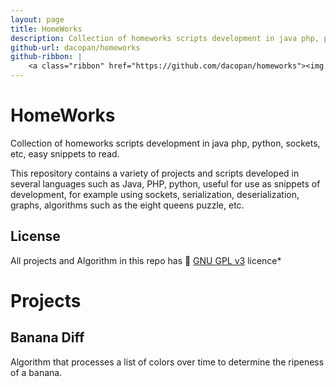 ```yaml
---
layout: page
title: HomeWorks
description: Collection of homeworks scripts development in java php, python, sockets, etc, easy snippets to read.
github-url: dacopan/homeworks
github-ribbon: |        
    <a class="ribbon" href="https://github.com/dacopan/homeworks"><img style="position: absolute; top: 0; right: 0; border: 0;" src="https://camo.githubusercontent.com/652c5b9acfaddf3a9c326fa6bde407b87f7be0f4/68747470733a2f2f73332e616d617a6f6e6177732e636f6d2f6769746875622f726962626f6e732f666f726b6d655f72696768745f6f72616e67655f6666373630302e706e67" alt="Fork me on GitHub" data-canonical-src="https://s3.amazonaws.com/github/ribbons/forkme_right_orange_ff7600.png"></a>
---
```


# HomeWorks

Collection of homeworks scripts development in java php, python, sockets, etc, easy snippets to read.

This repository contains a variety of projects and scripts developed in several languages such as Java, PHP, python, useful for use as snippets of development, 
for example using sockets, serialization, deserialization, graphs, algorithms such as the eight queens puzzle, etc.

## License
All projects and Algorithm in this repo has :cop: [GNU GPL v3](https://github.com/dacopan/javafutbolee/blob/master/LICENSE) licence*



# Projects

## Banana Diff

Algorithm that processes a list of colors over time to determine the ripeness of a banana.